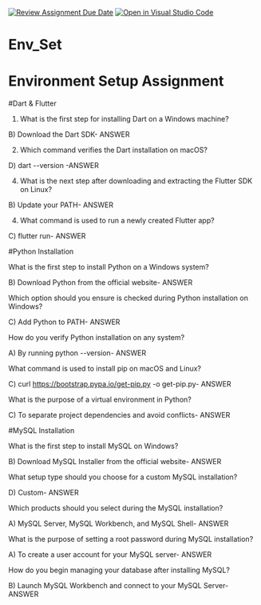 [![Review Assignment Due Date](https://classroom.github.com/assets/deadline-readme-button-22041afd0340ce965d47ae6ef1cefeee28c7c493a6346c4f15d667ab976d596c.svg)](https://classroom.github.com/a/vnsr1XuU)
[![Open in Visual Studio Code](https://classroom.github.com/assets/open-in-vscode-2e0aaae1b6195c2367325f4f02e2d04e9abb55f0b24a779b69b11b9e10269abc.svg)](https://classroom.github.com/online_ide?assignment_repo_id=18227556&assignment_repo_type=AssignmentRepo)
# Env_Set

# Environment Setup Assignment

#Dart & Flutter

1. What is the first step for installing Dart on a Windows machine?

B) Download the Dart SDK- ANSWER


2. Which command verifies the Dart installation on macOS?
   
D) dart --version -ANSWER


4. What is the next step after downloading and extracting the Flutter SDK on Linux?

B) Update your PATH- ANSWER


4. What command is used to run a newly created Flutter app?

C) flutter run- ANSWER


#Python Installation

What is the first step to install Python on a Windows system?

B) Download Python from the official website- ANSWER


Which option should you ensure is checked during Python installation on Windows?

C) Add Python to PATH- ANSWER


How do you verify Python installation on any system?

A) By running python --version- ANSWER


What command is used to install pip on macOS and Linux?

C) curl https://bootstrap.pypa.io/get-pip.py -o get-pip.py- ANSWER


What is the purpose of a virtual environment in Python?

C) To separate project dependencies and avoid conflicts- ANSWER


#MySQL Installation

What is the first step to install MySQL on Windows?

B) Download MySQL Installer from the official website- ANSWER


What setup type should you choose for a custom MySQL installation?

D) Custom- ANSWER


Which products should you select during the MySQL installation?

A) MySQL Server, MySQL Workbench, and MySQL Shell- ANSWER


What is the purpose of setting a root password during MySQL installation?

A) To create a user account for your MySQL server- ANSWER


How do you begin managing your database after installing MySQL?

B) Launch MySQL Workbench and connect to your MySQL Server- ANSWER

